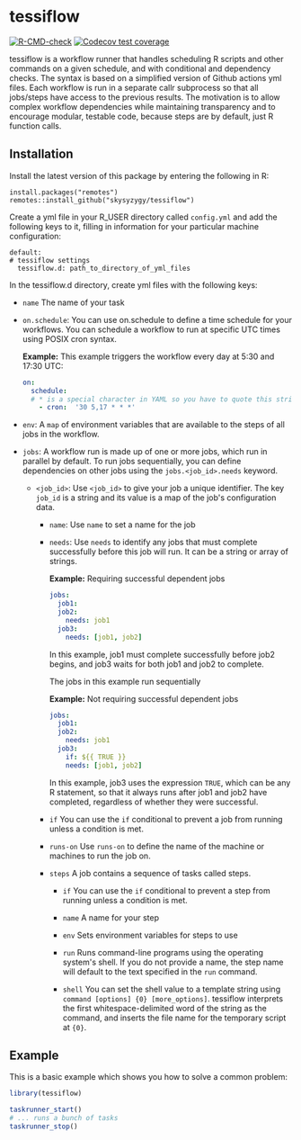 # tessiflow

<!-- badges: start -->

[![R-CMD-check](https://github.com/skysyzygy/tessiflow/workflows/R-CMD-check/badge.svg)](https://github.com/skysyzygy/tessiflow/actions)
[![Codecov test
coverage](https://codecov.io/gh/skysyzygy/tessiflow/branch/master/graph/badge.svg)](https://codecov.io/gh/skysyzygy/tessiflow?branch=master)

<!-- badges: end -->

tessiflow is a workflow runner that handles scheduling R scripts and other
commands on a given schedule, and with conditional and dependency
checks. The syntax is based on a simplified version of Github actions
yml files. Each workflow is run in a separate callr subprocess so that all 
jobs/steps have access to the previous results. The motivation is to allow 
complex workflow dependencies while maintaining transparency and to encourage 
modular, testable code, because steps are by default, just R function calls.

## Installation

Install the latest version of this package by entering the following in
R:

    install.packages("remotes")
    remotes::install_github("skysyzygy/tessiflow")

Create a yml file in your R_USER directory called `config.yml` and add
the following keys to it, filling in information for your particular
machine configuration:

    default:
    # tessiflow settings
      tessiflow.d: path_to_directory_of_yml_files

In the tessiflow.d directory, create yml files with the following keys:

-   `name` The name of your task

-   `on.schedule`: You can use on.schedule to define a time schedule for
    your workflows. You can schedule a workflow to run at specific UTC
    times using POSIX cron syntax.

    **Example:** This example triggers the workflow every day at 5:30
    and 17:30 UTC:

    ``` yml
    on:
      schedule:
      # * is a special character in YAML so you have to quote this string
        - cron:  '30 5,17 * * *'
    ```

-   `env`: A `map` of environment variables that are available to the
    steps of all jobs in the workflow.

-   `jobs`: A workflow run is made up of one or more jobs, which run in
    parallel by default. To run jobs sequentially, you can define
    dependencies on other jobs using the `jobs.<job_id>.needs` keyword.

    -   `<job_id>`: Use `<job_id>` to give your job a unique identifier.
        The key `job_id` is a string and its value is a map of the job's
        configuration data.

        -   `name`: Use `name` to set a name for the job

        -   `needs`: Use `needs` to identify any jobs that must complete
            successfully before this job will run. It can be a string or
            array of strings.

            **Example:** Requiring successful dependent jobs

            ``` yml
            jobs: 
              job1: 
              job2: 
                needs: job1 
              job3: 
                needs: [job1, job2] 
            ```

            In this example, job1 must complete successfully before job2
            begins, and job3 waits for both job1 and job2 to complete.

            The jobs in this example run sequentially

            **Example:** Not requiring successful dependent jobs

            ``` yml
            jobs: 
              job1: 
              job2: 
                needs: job1 
              job3: 
                if: ${{ TRUE }} 
                needs: [job1, job2] 
            ```

            In this example, job3 uses the expression `TRUE`, which can
            be any R statement, so that it always runs after job1 and
            job2 have completed, regardless of whether they were
            successful.

        -   `if` You can use the `if` conditional to prevent a job from
            running unless a condition is met.

        -   `runs-on` Use `runs-on` to define the name of the machine or
            machines to run the job on.

        -   `steps` A job contains a sequence of tasks called steps.

            -   `if` You can use the `if` conditional to prevent a step
                from running unless a condition is met.

            -   `name` A name for your step

            -   `env` Sets environment variables for steps to use

            -   `run` Runs command-line programs using the operating
                system's shell. If you do not provide a name, the step
                name will default to the text specified in the `run`
                command.

            -   `shell` You can set the shell value to a template string
                using `command [options] {0} [more_options]`. tessiflow
                interprets the first whitespace-delimited word of the
                string as the command, and inserts the file name for the
                temporary script at `{0}`.

## Example

This is a basic example which shows you how to solve a common problem:

``` r
library(tessiflow)

taskrunner_start()
# ... runs a bunch of tasks
taskrunner_stop()
```

